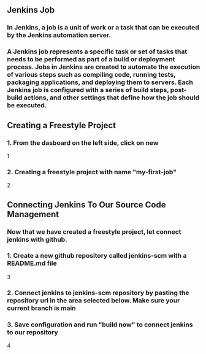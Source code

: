 ## Jenkins Job

### In Jenkins, a job is a unit of work or a task that can be executed by the Jenkins automation server.

### A Jenkins job represents a specific task or set of tasks that needs to be performed as part of a build or deployment process. Jobs in Jenkins are created to automate the execution of various steps such as compiling code, running tests, packaging applications, and deploying them to servers. Each Jenkins job is configured with a series of build steps, post-build actions, and other settings that define how the job should be executed.

## Creating a Freestyle Project

### 1.  From the dasboard on the left side, click on new

1

### 2. Creating a freestyle project with name  "my-first-job"

2

## Connecting Jenkins To Our Source Code Management


### Now that we have created a freestyle project, let connect jenkins with github.

### 1. Create a new github repository called jenkins-scm with a README.md file

3

### 2. Connect jenkins to jenkins-scm repository by pasting the repository url in the area selected below. Make sure your current branch is main

### 3. Save configuration and run "build now" to connect jenkins to our repository

4

